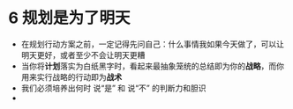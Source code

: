 # 6 规划是为了明天



- 在规划行动方案之前，一定记得先问自己：什么事情我如果今天做了，可以让明天更好，或者至少不会让明天更糟
- 当你将**计划**落实为白纸黑字时，看起来最抽象笼统的总结即为你的**战略**，而你用来实行战略的行动即为**战术**
- 我们必须培养出何时 说“是” 和 说“不” 的判断力和胆识
- 